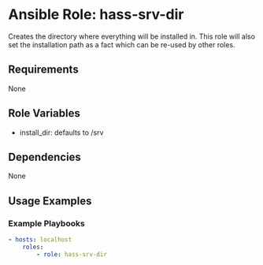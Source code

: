# Ansible Role: hass-srv-dir

Creates the directory where everything will be installed in. 
This role will also set the installation path as a fact which 
can be re-used by other roles.

## Requirements

None

## Role Variables

* install_dir: defaults to /srv

## Dependencies

None

## Usage Examples

### Example Playbooks

```yaml
- hosts: localhost
    roles:
        - role: hass-srv-dir
```

